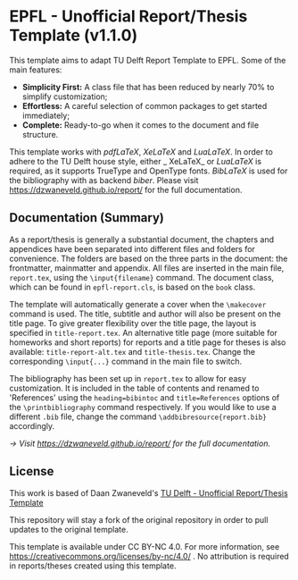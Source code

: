 # EPFL - Unofficial Report/Thesis Template (v1.1.0)

This template aims to adapt TU Delft Report Template to EPFL. Some of the main features:

* **Simplicity First:** A class file that has been reduced by nearly 70% to simplify customization;
* **Effortless:** A careful selection of common packages to get started immediately;
* **Complete:** Ready-to-go when it comes to the document and file structure.

This template works with _pdfLaTeX_, _XeLaTeX_ and _LuaLaTeX_. In order to adhere to the TU Delft house style, either _
XeLaTeX_ or _LuaLaTeX_ is required, as it supports TrueType and OpenType fonts. _BibLaTeX_ is used for the bibliography
with as backend _biber_. Please visit https://dzwaneveld.github.io/report/ for the full documentation.

## Documentation (Summary)

As a report/thesis is generally a substantial document, the chapters and appendices have been separated into different
files and folders for convenience. The folders are based on the three parts in the document: the frontmatter, mainmatter
and appendix. All files are inserted in the main file, `report.tex`, using the `\input{filename}` command. The document
class, which can be found in `epfl-report.cls`, is based on the `book` class.

The template will automatically generate a cover when the `\makecover` command is used. The title, subtitle and author
will also be present on the title page. To give greater flexibility over the title page, the layout is specified
in `title-report.tex`. An alternative title page (more suitable for homeworks and short reports) for reports and a title
page for theses is also available: `title-report-alt.tex` and `title-thesis.tex`. Change the corresponding `\input{...}`
command in the main file to switch.

The bibliography has been set up in `report.tex` to allow for easy customization. It is included in the table of
contents and renamed to 'References' using the `heading=bibintoc` and `title=References` options of
the `\printbibliography` command respectively. If you would like to use a different `.bib` file, change the
command `\addbibresource{report.bib}` accordingly.

*→ Visit https://dzwaneveld.github.io/report/ for the full documentation.*

## License

This work is based of Daan
Zwaneveld's [TU Delft - Unofficial Report/Thesis Template](https://github.com/dzwaneveld/TU-Delft-Unofficial-Report-Template)

This repository will stay a fork of the original repository in order to pull updates to the original template.

This template is available under CC BY-NC 4.0. For more information, see https://creativecommons.org/licenses/by-nc/4.0/
. No attribution is required in reports/theses created using this template.
